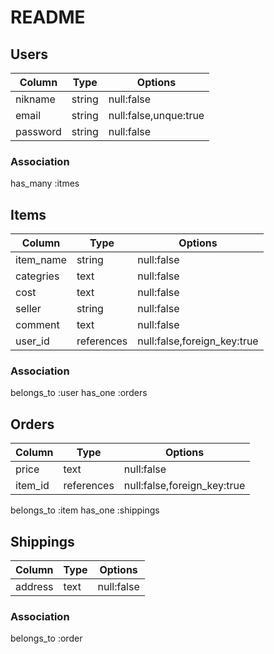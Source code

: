 # README
## Users
|Column|Type|Options|
|------|----|-------|
|nikname|string|null:false|
|email|string|null:false,unque:true|
|password|string|null:false|

### Association
has_many :itmes

## Items

|Column|Type|Options|
|------|----|-------|
|item_name|string|null:false|
|categries|text|null:false|
|cost|text|null:false|
|seller|string|null:false|
|comment|text|null:false
|user_id|references|null:false,foreign_key:true|

### Association
belongs_to :user
has_one :orders

## Orders

|Column|Type|Options|
|------|----|-------|
|price|text|null:false|
|item_id|references|null:false,foreign_key:true|

belongs_to :item
has_one :shippings

## Shippings

|Column|Type|Options|
|------|----|-------|
|address|text|null:false|

### Association
belongs_to :order